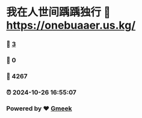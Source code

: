 # 我在人世间踽踽独行 :link: https://onebuaaer.us.kg/ 
### :page_facing_up: [3](https://onebuaaer.us.kg//tag.html) 
### :speech_balloon: 0 
### :hibiscus: 4267 
### :alarm_clock: 2024-10-26 16:55:07 
### Powered by :heart: [Gmeek](https://github.com/Meekdai/Gmeek)
